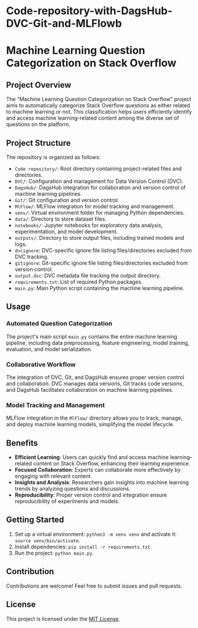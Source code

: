 # Code-repository-with-DagsHub-DVC-Git-and-MLFlowb

# Machine Learning Question Categorization on Stack Overflow

## Project Overview

The "Machine Learning Question Categorization on Stack Overflow" project aims to automatically categorize Stack Overflow questions as either related to machine learning or not. This classification helps users efficiently identify and access machine learning-related content among the diverse set of questions on the platform.

## Project Structure

The repository is organized as follows:

- `Code repository/`: Root directory containing project-related files and directories.
- `DVC/`: Configuration and management for Data Version Control (DVC).
- `DagsHub/`: DagsHub integration for collaboration and version control of machine learning pipelines.
- `Git/`: Git configuration and version control.
- `MlFlow/`: MLFlow integration for model tracking and management.
- `venv/`: Virtual environment folder for managing Python dependencies.
- `data/`: Directory to store dataset files.
- `notebooks/`: Jupyter notebooks for exploratory data analysis, experimentation, and model development.
- `outputs/`: Directory to store output files, including trained models and logs.
- `dvcignore`: DVC-specific ignore file listing files/directories excluded from DVC tracking.
- `gitignore`: Git-specific ignore file listing files/directories excluded from version control.
- `output.dvc`: DVC metadata file tracking the output directory.
- `requirements.txt`: List of required Python packages.
- `main.py`: Main Python script containing the machine learning pipeline.

## Usage

### Automated Question Categorization

The project's main script `main.py` contains the entire machine learning pipeline, including data preprocessing, feature engineering, model training, evaluation, and model serialization.

### Collaborative Workflow

The integration of DVC, Git, and DagsHub ensures proper version control and collaboration. DVC manages data versions, Git tracks code versions, and DagsHub facilitates collaboration on machine learning pipelines.

### Model Tracking and Management

MLFlow integration in the `MlFlow/` directory allows you to track, manage, and deploy machine learning models, simplifying the model lifecycle.

## Benefits

- **Efficient Learning**: Users can quickly find and access machine learning-related content on Stack Overflow, enhancing their learning experience.
- **Focused Collaboration**: Experts can collaborate more effectively by engaging with relevant content.
- **Insights and Analysis**: Researchers gain insights into machine learning trends by analyzing questions and discussions.
- **Reproducibility**: Proper version control and integration ensure reproducibility of experiments and models.

## Getting Started

1. Set up a virtual environment: `python3 -m venv venv` and activate it: `source venv/bin/activate`.
2. Install dependencies: `pip install -r requirements.txt`.
3. Run the project: `python main.py`.

## Contribution

Contributions are welcome! Feel free to submit issues and pull requests.

## License

This project is licensed under the [MIT License](LICENSE).
